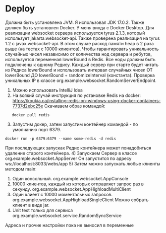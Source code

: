 # Deploy

Должна быть установлена JVM. Я использовал JDK 17.0.2. Также должен быть установлен Docker. У меня винда с Docker Desktop.
Для реализации websocket сервера используется tyrus 2.1.3, который использует jakarta.websocket-api.
Также проверена реализация на tyrus 1.2 с javax.websocket-api. В этом случае расход памяти heap в 2 раза выше (на тестах с 10000 клиентов).
Чтобы гарантировать уникальность случайных чисел независимо от количества нод сервера и ребутов, используется переменная lowerBound в Redis.
Все ноды должны быть подключены к одному Редису. Каждый сервер при старте будет читать из Редиса lowerBound и использовать интервал случайных чисел 
ОТ lowerBound ДО lowerBound + randomizeInterval (константа).
Проверка уникальных IP в классе org.example.websocket.RandomServerEndpoint.
1) Можно использовать IntelliJ Idea
2) На всякий случай инструкция по установке Redis на docker:
   https://koukia.ca/installing-redis-on-windows-using-docker-containers-7737d2ebc25e 
Скачиваем образ командой:
```
   docker pull redis
```
3) Запустим докер, затем запустим контейнер командой - по умолчанию порт 6379. 
```
docker run -p 6379:6379 --name some-redis -d redis
```
При последующих запусках Редис контейнера может понадобиться удаление старого контейнера.
4) Запускаем Сервер в классе org.example.websocket.AppServer
Он запустится по адресу ws://localhost:8033/webs/app
5) Затем можно запускать любые клиенты методом main:
   1) Один консольный. org.example.websocket.AppConsole
   2) 10000 клиентов, каждый из которых отправляет запрос раз в секунду. org.example.websocket.AppHighloadMultiClient
   3) Один клиент с 10000 моментальных запросов. org.example.websocket.AppHighloadSingleClient
Можно собрать клиент в виде jar.
6) Unit test только для сервиса org.example.websocket.service.RandomSyncService

Адреса и прочие настройки пока не выносил в переменные 